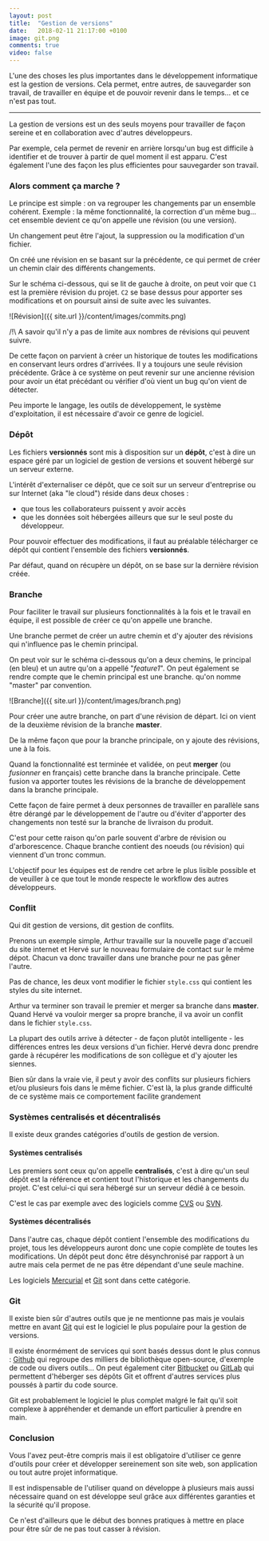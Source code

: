 ```yaml
---
layout: post
title:  "Gestion de versions"
date:   2018-02-11 21:17:00 +0100
image: git.png
comments: true
video: false
---
```


L'une des choses les plus importantes dans le développement informatique est la gestion de versions. Cela permet, entre autres, de sauvegarder son travail, de travailler en équipe et de pouvoir revenir dans le temps... et ce n'est pas tout.

* * *

La gestion de versions est un des seuls moyens pour travailler de façon sereine et en collaboration avec d'autres développeurs.

Par exemple, cela permet de revenir en arrière lorsqu'un bug est difficile à identifier et de trouver à partir de quel moment il est apparu. C'est également l'une des façon les plus efficientes pour sauvegarder son travail.

### Alors comment ça marche ?

Le principe est simple : on va regrouper les changements par un ensemble cohérent. Exemple : la même fonctionnalité, la correction d'un même bug... cet ensemble devient ce qu'on appelle une révision (ou une version).

Un changement peut être l'ajout, la suppression ou la modification d'un fichier.

On créé une révision en se basant sur la précédente, ce qui permet de créer un chemin clair des différents changements.

Sur le schéma ci-dessous, qui se lit de gauche à droite, on peut voir que `C1` est la première révision du projet. `C2` se base dessus pour apporter ses modifications et on poursuit ainsi de suite avec les suivantes.

![Révision]({{ site.url }}/content/images/commits.png)

/!\ A savoir qu'il n'y a pas de limite aux nombres de révisions qui peuvent suivre.

De cette façon on parvient à créer un historique de toutes les modifications en conservant leurs ordres d'arrivées. Il y a toujours une seule révision précédente. Grâce à ce système on peut revenir sur une ancienne révision pour avoir un état précédant ou vérifier d'où vient un bug qu'on vient de détecter.

Peu importe le langage, les outils de développement, le système d'exploitation, il est nécessaire d'avoir ce genre de logiciel.

### Dépôt

Les fichiers **versionnés** sont mis à disposition sur un **dépôt**, c'est à dire un espace géré par un logiciel de gestion de versions et souvent hébergé sur un serveur externe.

L'intérêt d'externaliser ce dépôt, que ce soit sur un serveur d'entreprise ou sur Internet (aka "le cloud")  réside dans deux choses :

- que tous les collaborateurs puissent y avoir accès
- que les données soit hébergées ailleurs que sur le seul poste du développeur.

Pour pouvoir effectuer des modifications, il faut au préalable télécharger ce dépôt qui contient l'ensemble des fichiers **versionnés**.

Par défaut, quand on récupère un dépôt, on se base sur la dernière révision créée.

### Branche

Pour faciliter le travail sur plusieurs fonctionnalités à la fois et le travail en équipe, il est possible de créer ce qu'on appelle une branche.

Une branche permet de créer un autre chemin et d'y ajouter des révisions qui n'influence pas le chemin principal.

On peut voir sur le schéma ci-dessous qu'on a deux chemins, le principal (en bleu) et un autre qu'on a appellé "*feature1*". On peut également se rendre compte que le chemin principal est une branche. qu'on nomme "master" par convention.

![Branche]({{ site.url }}/content/images/branch.png)

Pour créer une autre branche, on part d'une révision de départ. Ici on vient de la deuxième révision de la branche **master**.

De la même façon que pour la branche principale, on y ajoute des révisions, une à la fois.

Quand la fonctionnalité est terminée et validée, on peut **merger** (ou *fusionner* en français) cette branche dans la branche principale. Cette fusion va apporter toutes les révisions de la branche de développement dans la branche principale.

Cette façon de faire permet à deux personnes de travailler en parallèle sans être dérangé par le développement de l'autre ou d'éviter d'apporter des changements non testé sur la branche de livraison du produit.

C'est pour cette raison qu'on parle souvent d'arbre de révision ou d'arborescence. Chaque branche contient des noeuds (ou révision) qui viennent d'un tronc commun.

L'objectif pour les équipes est de rendre cet arbre le plus lisible possible et de veuiller à ce que tout le monde respecte le workflow des autres développeurs.

### Conflit

Qui dit gestion de versions, dit gestion de conflits.

Prenons un exemple simple, Arthur travaille sur la nouvelle page d'accueil du site internet et Hervé sur le nouveau formulaire de contact sur le même dépot. Chacun va donc travailler dans une branche pour ne pas gêner l'autre.

Pas de chance, les deux vont modifier le fichier `style.css` qui contient les styles du site internet.

Arthur va terminer son travail le premier et merger sa branche dans **master**. Quand Hervé va vouloir merger sa propre branche, il va avoir un conflit dans le fichier `style.css`.

La plupart des outils arrive à détecter -  de façon plutôt intelligente - les différences entres les deux versions d'un fichier. Hervé devra donc prendre garde à récupérer les modifications de son collègue et d'y ajouter les siennes.

Bien sûr dans la vraie vie, il peut y avoir des conflits sur plusieurs fichiers et/ou plusieurs fois dans le même fichier. C'est là, la plus grande difficulté de ce système mais ce comportement facilite grandement 

### Systèmes centralisés et décentralisés

Il existe deux grandes catégories d'outils de gestion de version.

#### Systèmes centralisés

Les premiers sont ceux qu'on appelle **centralisés**, c'est à dire qu'un seul dépôt est la référence et contient tout l'historique et les changements du projet. C'est celui-ci qui sera hébergé sur un serveur dédié à ce besoin.

C'est le cas par exemple avec des logiciels comme [CVS](https://www.nongnu.org/cvs/) ou [SVN](https://subversion.apache.org/).

#### Systèmes décentralisés

Dans l'autre cas, chaque dépôt contient l'ensemble des modifications du projet, tous les développeurs auront donc une copie complète de toutes les modifications. Un dépôt peut donc être désynchronisé par rapport à un autre mais cela permet de ne pas être dépendant d'une seule machine.

Les logiciels [Mercurial](https://www.mercurial-scm.org/) et [Git](https://git-scm.com/) sont dans cette catégorie.

### Git

Il existe bien sûr d'autres outils que je ne mentionne pas mais je voulais mettre en avant [Git](https://git-scm.com/) qui est le logiciel le plus populaire pour la gestion de versions.

Il existe énormément de services qui sont basés dessus dont le plus connus : [Github](https://github.com/) qui regroupe des milliers de bibliothèque open-source, d'exemple de code ou divers outils... On peut également citer [Bitbucket](https://bitbucket.org/product) ou [GitLab](https://about.gitlab.com/) qui permettent d'héberger ses dépôts Git et offrent d'autres services plus poussés à partir du code source.

Git est probablement le logiciel le plus complet malgré le fait qu'il soit complexe à appréhender et demande un effort particulier à prendre en main.

### Conclusion

Vous l'avez peut-être compris mais il est obligatoire d'utiliser ce genre d'outils pour créer et développer sereinement son site web, son application ou tout autre projet  informatique.

Il est indispensable de l'utiliser quand on développe à plusieurs mais aussi nécessaire quand on est développe seul grâce aux différentes garanties et la sécurité qu'il propose.

Ce n'est d'ailleurs que le début des bonnes pratiques à mettre en place pour être sûr de ne pas tout casser à révision.

